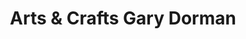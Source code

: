 ---
title: "Arts & Crafts Gary Dorman"
url: /mainz/arts-und-crafts-gary-dorman/
shop: Gartenmöbel
---